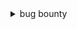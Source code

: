 <details>
  <summary>bug bounty</summary>
   <blockquote>


<details>
  <summary>youtube</summary>
   <blockquote>
    
<details>
  <summary>videos</summary>
   <blockquote>
		
   - guide to learn hacking: https://www.youtube.com/watch?v=2TofunAI6fU
   - can değer: https://www.youtube.com/watch?v=hUb8evQHhCQ
   - suat karaytu: https://www.youtube.com/watch?v=6RLsvhT3Fps
   - gökay beksen: https://www.youtube.com/watch?v=PSZfegwMY6Y
   - mdisec hackerone yayını: https://www.youtube.com/watch?v=GMi87PFsgd4
   - can değer with adil burak şen about recon: https://www.youtube.com/watch?v=xb-v5UyNp4g 
   - hackersploit bug hunting tools: https://www.youtube.com/watch?v=1J7dWJMEnl8 
   - burp suite basics: https://www.youtube.com/watch?v=G3hpAeoZ4ek
   - 10 tips for bug bounty: https://www.youtube.com/watch?v=s-baVDolDpI
   - reconless bug bounty tips: https://www.youtube.com/watch?v=Y1S5s3FmFsI 
	 
   </blockquote>
</details>
    
<details>
  <summary>playlists</summary>
   <blockquote>
    
   - insiderphd series for new bug hunters playlist: https://www.youtube.com/playlist?list=PLbyncTkpno5FAC0DJYuJrEqHSMdudEffw 
   - hackersploit burp suite tutorial playlist: https://www.youtube.com/playlist?list=PLBf0hzazHTGP2L7AoWTIhggUsDdNZhfBl
   - hacksplained burp suite 101 playlist: https://www.youtube.com/playlist?list=PL8j1j35M7wtI4IvNS7ItrM8dTYXx2nYfX 
   - mdisec web security hacking: https://www.youtube.com/playlist?list=PLwP4ObPL5GY940XhCtAykxLxLEOKCu0nT
   - the cyber mentor web pentest playlist: https://www.youtube.com/playlist?list=PLLKT__MCUeixCoi2jtP2Jj8nZzM4MOzBL
   - hackersploit webpentest playlist: https://www.youtube.com/playlist?list=PLBf0hzazHTGO3EpGAs718LvLsiMIv9dSC 
   - bugcrowd university playlist: https://www.youtube.com/playlist?list=PLIK9nm3mu-S4K4jMHwtplbrE1JMg0jyN-
   
   </blockquote>
</details>
  
 <details>
  <summary>channels</summary>
   <blockquote>
  
   - insiderphd playlists: https://www.youtube.com/c/InsiderPhD/playlists
   - bugcrowd playlists: https://www.youtube.com/c/Bugcrowd/playlists
   - gökay beksen playlists: https://www.youtube.com/c/gokaybeksen1/playlists
   - pwnfunction playlists: https://www.youtube.com/c/PwnFunction/playlists
   - bug bounty public disclosure channel: https://www.youtube.com/channel/UCNRM4GH-SD85WCSqeSb4xUA/videos
   - hackersploit playlists: https://www.youtube.com/c/HackerSploit/playlists
   - reconless channel: https://www.youtube.com/channel/UCCp25j1Zh9vc_WFm-nB9fhQ/videos
   - thehackerish playlists: https://www.youtube.com/channel/UCIXot2vRgeM5alhAlpTbhQA/playlists
   - jhaddix channel: https://www.youtube.com/c/jhaddix/videos
   - nahamsec channel: https://www.youtube.com/c/Nahamsec
   - stök: https://www.youtube.com/c/STOKfredrik
   - https://www.youtube.com/channel/UCk2-UWhBkJFs-GcgLUywNJA/videos
   - thehackerish: https://www.youtube.com/channel/UCIXot2vRgeM5alhAlpTbhQA/playlists
   - codingo: https://www.youtube.com/channel/UCUfO02gdMDXgOJWdv_jiLMg
   
   </blockquote>
</details>
   </blockquote>
</details>





<details>
  <summary>twitch</summary>
   <blockquote>
    
<details>
  <summary>channels</summary>
   <blockquote>
	   
   - https://www.twitch.tv/nahamsec
   - https://www.twitch.tv/js0n_x
   - https://www.twitch.tv/thecybermentor
   - https://www.twitch.tv/lunizz
   - https://www.twitch.tv/mdisec
   - https://www.twitch.tv/bugcrowd
   </blockquote>
</details>

<details>
  <summary>videos</summary>
   <blockquote>
	   
   - mdisec burp tutorial: https://www.twitch.tv/videos/580024014?collection=JbIfA4EXwxXZ_A&filter=collections&sort=time
   - adil burak şen recon 1: https://www.twitch.tv/videos/659359717?collection=Ou6qbH3nGRbySA
   - adil burak şen recon 2: https://www.twitch.tv/videos/666158573?collection=Ou6qbH3nGRbySA
   </blockquote>
</details>
    
   </blockquote>
</details>







<details>
  <summary>tryhackme</summary>
   <blockquote>
    
   - https://tryhackme.com/room/rpburpsuite
   - https://tryhackme.com/room/owasptop10
   - https://tryhackme.com/room/webfundamentals
   - https://tryhackme.com/room/webappsec101
   - https://tryhackme.com/room/vulnversity
   - https://tryhackme.com/room/juiceshop
   - https://tryhackme.com/room/rpwebscanning
   - https://tryhackme.com/room/dvwa
   - https://tryhackme.com/room/jack
   - https://tryhackme.com/room/shodan
   
   </blockquote>
</details>





<details>
  <summary>write-ups</summary>
   <blockquote>
    
   - https://medium.com/@mehmetsalihbindak/k%C4%B1sa-k%C4%B1sa-yararl%C4%B1-linkler-9-bug-bounty-d%C3%BCnyas%C4%B1-ve-3-g%C3%BCzel-kitap-%C3%B6nerisi-95563737ebf
   - https://medium.com/@zonduu/bug-bounty-beginners-guide-683e9d567b9f
   - https://medium.com/inbughunters/getting-started-in-bug-bounty-7052da28445a
   - https://medium.com/@dalvikbytecode/top-10-osint-tools-to-help-you-do-recon-a-domain-53d3af8b1ad2
   - https://medium.com/@z0id/different-approaches-of-reconnaissance-bug-bountys-9dcdecb2551e
   - https://blog.usejournal.com/web-application-security-bug-bounty-methodology-reconnaissance-vulnerabilities-reporting-635073cddcf2
   - https://medium.com/@infosecsanyam/bug-bounty-methodology-ttp-tactics-techniques-and-procedures-v-2-0-2ccd9d7eb2e2
   - https://medium.com/bugbountywriteup/bug-bounty-hunting-methodology-toolkit-tips-tricks-blogs-ef6542301c65
   
   </blockquote>
</details>





<details>
  <summary>web sites</summary>
   <blockquote>
    
   - https://www.bugcrowd.com/hackers/bugcrowd-university
   - https://www.hacker101.com/videos
   - https://owasp.org/www-project-top-ten/
   - https://sucuri.net/guides/owasp-top-10-security-vulnerabilities-2020/
   - https://owasp.org/www-chapter-coimbatore/assets/files/Lets%20Recon.pdf
   - https://techvomit.net/web-application-penetration-testing-notes/
   - https://docs.google.com/presentation/d/1xgvEScGZ_ukNY0rmfKz1JN0sn-CgZY_rTp2B_SZvijk/edit#slide=id.g4052c4692d_0_408
   - https://blog.mert.ninja/
   - https://bugbountyhunter.com
   - https://bugbountyguide.com
   - https://bugbountyworld.com
   - https://bugbountyforum.com
   - https://whoami.securitybreached.org/2019/06/03/guide-getting-started-in-bug-bounty-hunting/
   - https://web.stanford.edu/class/cs253/
   - https://www.netsparker.com/blog/web-security/sql-injection-cheat-sheet/
   - https://pentesterlab.com/
   - http://vulnweb.com/
   - https://portswigger.net/web-security
   - https://www.exploit-db.com/
   - https://portswigger.net/blog/finding-your-first-bug-bounty-hunting-tips-from-the-burp-suite-community
   - https://twitter.com/pirateducky/status/1300566000665014275
   - https://tillsongalloway.com/finding-sensitive-information-on-github/index.html
   - https://pentester.land/
   
   </blockquote>
</details>







<details>
  <summary>github</summary>
   <blockquote>
    
   - https://github.com/nahamsec/Resources-for-Beginner-Bug-Bounty-Hunters
   - https://github.com/KathanP19/HowToHunt
   - https://github.com/bugcrowd/bugcrowd_university
   - https://github.com/qazbnm456/awesome-web-security#readm
   - https://github.com/juliocesarfort/public-pentesting-reports
   - https://enfinlay.github.io/bugbounty/2020/08/15/so-you-wanna-hack.html
   - https://enfinlay.github.io/sto/ip/domain/bugbounty/2020/09/12/ip-server-domain.html
   - https://github.com/EdOverflow/can-i-take-over-xyz
   - https://github.com/reddelexc/hackerone-reports
   - https://github.com/AlexisAhmed/BugBountyTools
   - https://github.com/fransr/postMessage-tracker
   - https://github.com/1N3/IntruderPayloads
   - https://github.com/heilla/SecurityTesting
   - https://github.com/swisskyrepo/PayloadsAllTheThings
   - https://github.com/sushiwushi/bug-bounty-dorks
   - https://github.com/hemantsolo/Bug-Bounty-Dorks-And-Platforms/blob/master/Bug_Bounty_Dorks.md
   - https://github.com/random-robbie/bugbountydork
   - https://github.com/pentester-io/commonspeak
   - https://github.com/FortyNorthSecurity/EyeWitness
   - https://github.com/jhaddix/tbhm
   - https://github.com/techgaun/github-dorks
   
   </blockquote>
</details>






<details>
  <summary>tools</summary>
   <blockquote>
    
   - https://github.com/danielmiessler/SecLists
   - https://github.com/fuzzdb-project/fuzzdb
   - https://github.com/ffuf/ffuf
   - https://github.com/nahamsec/lazyrecon
   - https://github.com/Screetsec/Sudomy
   - https://github.com/j3ssie/Osmedeus
   - https://www.shodan.io
   - https://builtwith.com/
   - https://crt.sh/
   - https://securityheaders.com/
   - https://weleakinfo.to/v2/
   - https://www.ripe.net/
   - https://mxtoolbox.com/
   - https://sslmate.com/certspotter/
   - https://scrapy.org/
   - https://gchq.github.io/CyberChef/
   - https://whatcms.org/
   - https://github.com/s0md3v/Striker
   - https://tools.w3cub.com/html-escape-unescape
   - https://github.com/Findomain/Findomain
   
   </blockquote>
</details>







<details>
  <summary>books</summary>
   <blockquote>
    
   - hackerone web hacking 101 book: register for hackerone and take it from your mail inbox 
   
   </blockquote>
</details>


   </blockquote>
</details>
